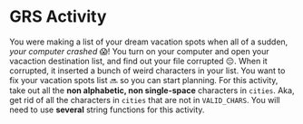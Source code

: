 
# GRS Activity
You were making a list of your dream vacation spots when all of a sudden, _your computer crashed_ :scream:! You turn on your computer and open your vacaction destination list, and find out your file corrupted :pensive:. When it corrupted, it inserted a bunch of weird characters in your list. You want to fix your vacation spots list :soon: so you can start planning. For this activity, take out all the **non alphabetic, non single-space** characters in `cities`. Aka, get rid of all the characters in `cities` that are not in `VALID_CHARS`. You will need to use **several** string functions for this activity.
